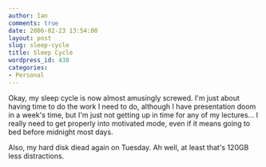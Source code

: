 ```yaml
---
author: Ian
comments: true
date: 2006-02-23 13:54:00
layout: post
slug: sleep-cycle
title: Sleep Cycle
wordpress_id: 438
categories:
- Personal
---
```


Okay, my sleep cycle is now almost amusingly screwed.  I'm just about having time to do the work I need to do, although I have presentation doom in a week's time, but I'm just not getting up in time for any of my lectures...  I really need to get properly into motivated mode, even if it means going to bed before midnight most days.  

Also, my hard disk diead again on Tuesday.  Ah well, at least that's 120GB less distractions.  
